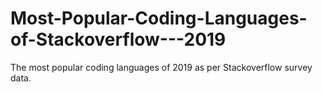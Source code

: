 # Most-Popular-Coding-Languages-of-Stackoverflow---2019
The most popular coding languages of 2019 as per Stackoverflow survey data. 
